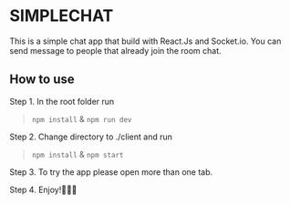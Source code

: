 # SIMPLECHAT

This is a simple chat app that build with React.Js and Socket.io. You can send message to people that already join the room chat.
## How to use
Step 1. In the root folder run 

> `npm install` & `npm run dev`

Step 2. Change directory to ./client and run

> `npm install` & `npm start`

Step 3. To try the app please open more than one tab.

Step 4. Enjoy!🎉🎉🎉
